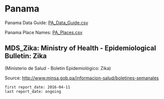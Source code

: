 ﻿# Panama

Panama Data Guide: [PA_Data_Guide.csv](PA_Data_Guide.csv)

Panama Place Names: [PA_Places.csv](PA_Places.csv)

## MDS_Zika: Ministry of Health - Epidemiological Bulletin: Zika
\(Ministerio de Salud - Boletin Epidemiológico: Zika\)

Source: <http://www.minsa.gob.pa/informacion-salud/boletines-semanales>

    first report_date: 2016-04-11
    last report_date: ongoing

